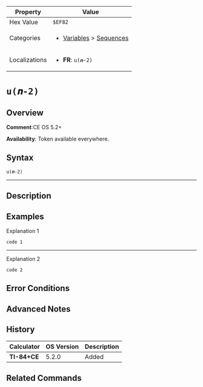 | Property      | Value |
|---------------|-------|
| Hex Value     | `$EF82`|
| Categories    | <ul><li>[Variables](<../categories/Variables.md>) > [Sequences](<../categories/Variables.md#Sequences>)</li></ul> |
| Localizations | <ul><li><b>FR</b>: `u(𝒏-2)`</li></ul> |

# `u(𝒏-2)`

## Overview


<b>Comment</b>:CE OS 5.2+

<b>Availability</b>: Token available everywhere.

## Syntax
`u(𝒏-2)`

<hr>

## Description


## Examples

Explanation 1
```ti-basic
code 1
```
---
Explanation 2
```ti-basic
code 2
```

## Error Conditions


## Advanced Notes


## History
| Calculator | OS Version | Description |
|------------|------------|-------------|
| <b>TI-84+CE</b> | 5.2.0 | Added |

## Related Commands

